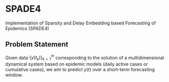 # SPADE4
Implementation of Sparsity and Delay Embedding based Forecasting of Epidemics (SPADE4)

## Problem Statement
Given data $\{y(t_k)\}_{k=1}^m$ corresponding to the solution of a multidimensional dynamical system based on epidemic models (daily active cases or cumulative cases), we aim to predict $y(t)$ over a short-term forecasting window.
